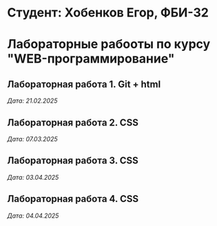 # Студент: Хобенков Егор, ФБИ-32

# Лабораторные рабооты по курсу "WEB-программирование"

## Лабораторная работа 1. Git + html

*Дата: 21.02.2025*

## Лабораторная работа 2. CSS

*Дата: 07.03.2025*

## Лабораторная работа 3. CSS

*Дата: 03.04.2025*

## Лабораторная работа 4. CSS

*Дата: 04.04.2025*